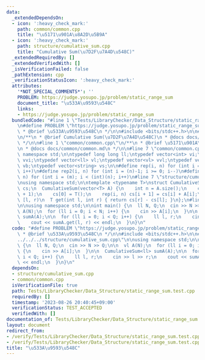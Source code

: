 ```yaml
---
data:
  _extendedDependsOn:
  - icon: ':heavy_check_mark:'
    path: common/common.cpp
    title: "\u5171\u901A\u8A2D\u5B9A"
  - icon: ':heavy_check_mark:'
    path: structure/cumulative_sum.cpp
    title: "Cumulative Sum(\u7D2F\u7A4D\u548C)"
  _extendedRequiredBy: []
  _extendedVerifiedWith: []
  _isVerificationFailed: false
  _pathExtension: cpp
  _verificationStatusIcon: ':heavy_check_mark:'
  attributes:
    '*NOT_SPECIAL_COMMENTS*': ''
    PROBLEM: https://judge.yosupo.jp/problem/static_range_sum
    document_title: "\u533A\u9593\u548C"
    links:
    - https://judge.yosupo.jp/problem/static_range_sum
  bundledCode: "#line 1 \"Tests/LibraryChecker/Data_Structure/static_range_sum.test.cpp\"\
    \n#define PROBLEM \"https://judge.yosupo.jp/problem/static_range_sum\"\n/**\n\
    \ * @brief \u533A\u9593\u548C\n */\n\n#include <bits/stdc++.h>\n\n#line 1 \"structure/cumulative_sum.cpp\"\
    \n/**\n * @brief Cumulative Sum(\u7D2F\u7A4D\u548C)\n * @docs docs/structure/cumulative_sum.md\n\
    \ */\n\n#line 1 \"common/common.cpp\"\n/**\n * @brief \u5171\u901A\u8A2D\u5B9A\
    \n * @docs docs/common/common.md\n */\n\n#line 7 \"common/common.cpp\"\nusing\
    \ namespace std;\n\ntypedef long long ll;\ntypedef vector<int> vi;\ntypedef vector<vi>\
    \ vvi;\ntypedef vector<ll> vl;\ntypedef vector<vl> vvl;\ntypedef vector<bool>\
    \ vb;\ntypedef vector<string> vs;\n\n#define rep(i, n) for (int i = 0; i < (int)(n);\
    \ i++)\n#define rep2(i, n) for (int i = (n)-1; i >= 0; i--)\n#define rep3(i, m,\
    \ n) for (int i = (m); i < (int)(n); i++)\n#line 7 \"structure/cumulative_sum.cpp\"\
    \nusing namespace std;\n\ntemplate <typename T>\nstruct CumulativeSum {\n  vector<T>\
    \ cs;\n  CumulativeSum(vector<T> A) {\n    int n = A.size();\n    cs.resize(n\
    \ + 1);\n    cs[0] = T();\n    rep(i, n) cs[i + 1] = cs[i] + A[i];\n  }\n\n  //\
    \ [l, r)\n  T get(int l, int r) { return cs[r] - cs[l]; }\n};\n#line 9 \"Tests/LibraryChecker/Data_Structure/static_range_sum.test.cpp\"\
    \n\nusing namespace std;\n\nint main() {\n  ll N, Q;\n  cin >> N >> Q;\n\n  vl\
    \ A(N);\n  for (ll i = 0; i < N; i++) {\n    cin >> A[i];\n  }\n\n  CumulativeSum<ll>\
    \ sumA(A);\n\n  for (ll i = 0; i < Q; i++) {\n    ll l, r;\n    cin >> l >> r;\n\
    \    cout << sumA.get(l, r) << endl;\n  }\n}\n"
  code: "#define PROBLEM \"https://judge.yosupo.jp/problem/static_range_sum\"\n/**\n\
    \ * @brief \u533A\u9593\u548C\n */\n\n#include <bits/stdc++.h>\n\n#include \"\
    ../../../structure/cumulative_sum.cpp\"\n\nusing namespace std;\n\nint main()\
    \ {\n  ll N, Q;\n  cin >> N >> Q;\n\n  vl A(N);\n  for (ll i = 0; i < N; i++)\
    \ {\n    cin >> A[i];\n  }\n\n  CumulativeSum<ll> sumA(A);\n\n  for (ll i = 0;\
    \ i < Q; i++) {\n    ll l, r;\n    cin >> l >> r;\n    cout << sumA.get(l, r)\
    \ << endl;\n  }\n}\n"
  dependsOn:
  - structure/cumulative_sum.cpp
  - common/common.cpp
  isVerificationFile: true
  path: Tests/LibraryChecker/Data_Structure/static_range_sum.test.cpp
  requiredBy: []
  timestamp: '2023-08-26 20:40:45+09:00'
  verificationStatus: TEST_ACCEPTED
  verifiedWith: []
documentation_of: Tests/LibraryChecker/Data_Structure/static_range_sum.test.cpp
layout: document
redirect_from:
- /verify/Tests/LibraryChecker/Data_Structure/static_range_sum.test.cpp
- /verify/Tests/LibraryChecker/Data_Structure/static_range_sum.test.cpp.html
title: "\u533A\u9593\u548C"
---
```

